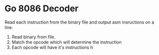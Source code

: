 # Go 8086 Decoder

Read each instruction from the binary file and output asm insructions on a line.  

1. Read binary from file.
2. Match the opcode which will determine the instruction
3. Each opcode will have it's instructions h
